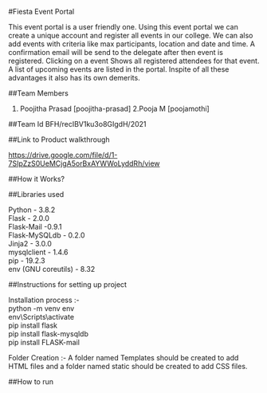 
#Fiesta Event Portal

This event portal is a user friendly one. Using this event portal we can create a unique account and register all events in our college. We can also add events with criteria like max participants, location and date and time. A confirmation email will be send to the delegate after then event is registered. Clicking on a event  Shows all registered attendees for that event. A list of upcoming events are listed in the portal. Inspite of all these advantages it also has its own demerits.




##Team Members
1. Poojitha Prasad [poojitha-prasad]
2.Pooja M [poojamothi]


##Team Id
BFH/recIBV1ku3o8GIgdH/2021

##Link to Product walkthrough

https://drive.google.com/file/d/1-7SIpZzS0UeMCjgA5orBxAYWWoLyddRh/view

##How it Works?



##Libraries used

Python - 3.8.2                   
Flask  - 2.0.0   
Flask-Mail -0.9.1   
Flask-MySQLdb - 0.2.0   
Jinja2 - 3.0.0   
mysqlclient - 1.4.6  
pip - 19.2.3    
env (GNU coreutils) - 8.32

##Instructions for setting up project

Installation process :-  
     python -m venv env     
     env\Scripts\activate      
     pip install flask    
     pip install flask-mysqldb   
     pip install FLASK-mail

Folder Creation :- 
A folder named Templates should be created to add HTML files and a folder named static should be created to add CSS files.

##How to run
